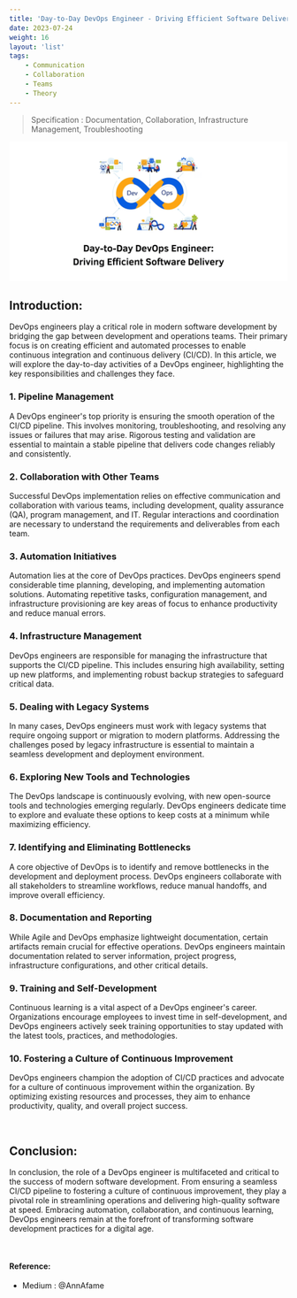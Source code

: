 ```yaml
---
title: 'Day-to-Day DevOps Engineer - Driving Efficient Software Delivery'
date: 2023-07-24
weight: 16
layout: 'list'
tags:
    - Communication
    - Collaboration
    - Teams
    - Theory
---
```

> Specification :  Documentation, Collaboration, Infrastructure Management, Troubleshooting

![devops-theory](./images/devops.png)

## Introduction:
DevOps engineers play a critical role in modern software development by bridging the gap between development and operations teams. Their primary focus is on creating efficient and automated processes to enable continuous integration and continuous delivery (CI/CD). In this article, we will explore the day-to-day activities of a DevOps engineer, highlighting the key responsibilities and challenges they face.

### 1. Pipeline Management
A DevOps engineer's top priority is ensuring the smooth operation of the CI/CD pipeline. This involves monitoring, troubleshooting, and resolving any issues or failures that may arise. Rigorous testing and validation are essential to maintain a stable pipeline that delivers code changes reliably and consistently.

### 2. Collaboration with Other Teams
Successful DevOps implementation relies on effective communication and collaboration with various teams, including development, quality assurance (QA), program management, and IT. Regular interactions and coordination are necessary to understand the requirements and deliverables from each team.

### 3. Automation Initiatives
Automation lies at the core of DevOps practices. DevOps engineers spend considerable time planning, developing, and implementing automation solutions. Automating repetitive tasks, configuration management, and infrastructure provisioning are key areas of focus to enhance productivity and reduce manual errors.

### 4. Infrastructure Management
DevOps engineers are responsible for managing the infrastructure that supports the CI/CD pipeline. This includes ensuring high availability, setting up new platforms, and implementing robust backup strategies to safeguard critical data.

### 5. Dealing with Legacy Systems
In many cases, DevOps engineers must work with legacy systems that require ongoing support or migration to modern platforms. Addressing the challenges posed by legacy infrastructure is essential to maintain a seamless development and deployment environment.

### 6. Exploring New Tools and Technologies
The DevOps landscape is continuously evolving, with new open-source tools and technologies emerging regularly. DevOps engineers dedicate time to explore and evaluate these options to keep costs at a minimum while maximizing efficiency.

### 7. Identifying and Eliminating Bottlenecks
A core objective of DevOps is to identify and remove bottlenecks in the development and deployment process. DevOps engineers collaborate with all stakeholders to streamline workflows, reduce manual handoffs, and improve overall efficiency.

### 8. Documentation and Reporting
While Agile and DevOps emphasize lightweight documentation, certain artifacts remain crucial for effective operations. DevOps engineers maintain documentation related to server information, project progress, infrastructure configurations, and other critical details.

### 9. Training and Self-Development
Continuous learning is a vital aspect of a DevOps engineer's career. Organizations encourage employees to invest time in self-development, and DevOps engineers actively seek training opportunities to stay updated with the latest tools, practices, and methodologies.

### 10. Fostering a Culture of Continuous Improvement
DevOps engineers champion the adoption of CI/CD practices and advocate for a culture of continuous improvement within the organization. By optimizing existing resources and processes, they aim to enhance productivity, quality, and overall project success.

&nbsp;

## Conclusion:
In conclusion, the role of a DevOps engineer is multifaceted and critical to the success of modern software development. From ensuring a seamless CI/CD pipeline to fostering a culture of continuous improvement, they play a pivotal role in streamlining operations and delivering high-quality software at speed. Embracing automation, collaboration, and continuous learning, DevOps engineers remain at the forefront of transforming software development practices for a digital age.

&nbsp;
#### Reference:
- Medium : @AnnAfame
